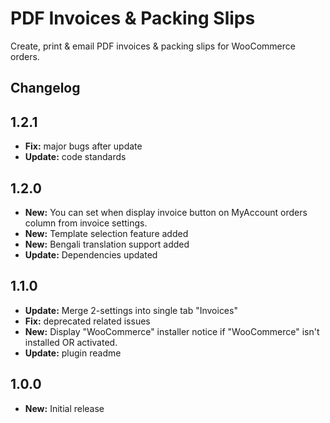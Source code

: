 # PDF Invoices & Packing Slips

Create, print & email PDF invoices & packing slips for WooCommerce orders.

## Changelog

## 1.2.1

- **Fix:** major bugs after update
- **Update:** code standards

## 1.2.0

- **New:** You can set when display invoice button on MyAccount orders column from invoice settings.
- **New:** Template selection feature added
- **New:** Bengali translation support added
- **Update:** Dependencies updated

## 1.1.0

- **Update:** Merge 2-settings into single tab "Invoices"
- **Fix:** deprecated related issues
- **New:** Display "WooCommerce" installer notice if "WooCommerce" isn't installed OR activated.
- **Update:** plugin readme

## 1.0.0

- **New:** Initial release
